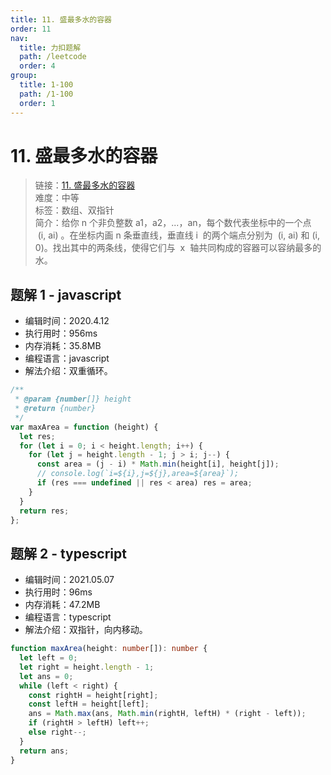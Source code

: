 ```yaml
---
title: 11. 盛最多水的容器
order: 11
nav:
  title: 力扣题解
  path: /leetcode
  order: 4
group:
  title: 1-100
  path: /1-100
  order: 1
---
```


# 11. 盛最多水的容器

> 链接：[11. 盛最多水的容器](https://leetcode-cn.com/problems/container-with-most-water/)  
> 难度：中等  
> 标签：数组、双指针  
> 简介：给你 n 个非负整数 a1，a2，...，an，每个数代表坐标中的一个点  (i, ai) 。在坐标内画 n 条垂直线，垂直线 i  的两个端点分别为  (i, ai) 和 (i, 0)。找出其中的两条线，使得它们与  x  轴共同构成的容器可以容纳最多的水。

## 题解 1 - javascript

- 编辑时间：2020.4.12
- 执行用时：956ms
- 内存消耗：35.8MB
- 编程语言：javascript
- 解法介绍：双重循环。

```javascript
/**
 * @param {number[]} height
 * @return {number}
 */
var maxArea = function (height) {
  let res;
  for (let i = 0; i < height.length; i++) {
    for (let j = height.length - 1; j > i; j--) {
      const area = (j - i) * Math.min(height[i], height[j]);
      // console.log(`i=${i},j=${j},area=${area}`);
      if (res === undefined || res < area) res = area;
    }
  }
  return res;
};
```

## 题解 2 - typescript

- 编辑时间：2021.05.07
- 执行用时：96ms
- 内存消耗：47.2MB
- 编程语言：typescript
- 解法介绍：双指针，向内移动。

```typescript
function maxArea(height: number[]): number {
  let left = 0;
  let right = height.length - 1;
  let ans = 0;
  while (left < right) {
    const rightH = height[right];
    const leftH = height[left];
    ans = Math.max(ans, Math.min(rightH, leftH) * (right - left));
    if (rightH > leftH) left++;
    else right--;
  }
  return ans;
}
```

